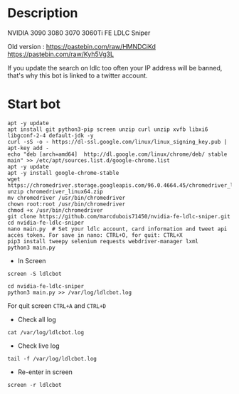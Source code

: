 # Description

NVIDIA 3090 3080 3070 3060Ti FE LDLC Sniper

Old version : https://pastebin.com/raw/HMNDCiKd https://pastebin.com/raw/Kyh5Vg3L

If you update the search on ldlc too often your IP address will be banned, that's why this bot is linked to a twitter account.

# Start bot

```
apt -y update
apt install git python3-pip screen unzip curl unzip xvfb libxi6 libgconf-2-4 default-jdk -y
curl -sS -o - https://dl-ssl.google.com/linux/linux_signing_key.pub | apt-key add -
echo "deb [arch=amd64]  http://dl.google.com/linux/chrome/deb/ stable main" >> /etc/apt/sources.list.d/google-chrome.list
apt -y update
apt -y install google-chrome-stable
wget https://chromedriver.storage.googleapis.com/96.0.4664.45/chromedriver_linux64.zip
unzip chromedriver_linux64.zip
mv chromedriver /usr/bin/chromedriver
chown root:root /usr/bin/chromedriver
chmod +x /usr/bin/chromedriver
git clone https://github.com/marcdubois71450/nvidia-fe-ldlc-sniper.git
cd nvidia-fe-ldlc-sniper
nano main.py  # Set your ldlc account, card information and tweet api accès token. For save in nano: CTRL+O, for quit: CTRL+X
pip3 install tweepy selenium requests webdriver-manager lxml
python3 main.py
```

 - In Screen

```
screen -S ldlcbot

cd nvidia-fe-ldlc-sniper
python3 main.py >> /var/log/ldlcbot.log
```
For quit screen ``CTRL+A`` and ``CTRL+D``


- Check all log
```
cat /var/log/ldlcbot.log
```

- Check live log
```
tail -f /var/log/ldlcbot.log
```

 - Re-enter in screen
```
screen -r ldlcbot
```

